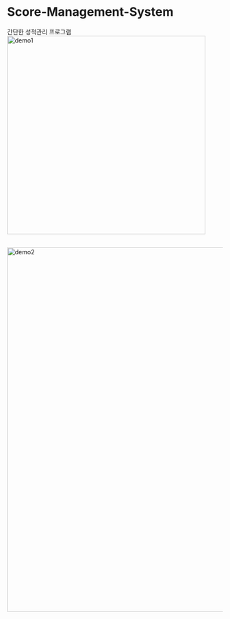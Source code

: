 # Score-Management-System
간단한 성적관리 프로그램
<img width="463" alt="demo1" src="https://user-images.githubusercontent.com/74192997/222905880-29d00221-7a45-40f1-9395-67d89734a8f8.png">

</br>
<img width="850" alt="demo2" src="https://user-images.githubusercontent.com/74192997/222905906-b36a9c23-7f43-4bd6-9f4b-8ba8d9dba924.png">
